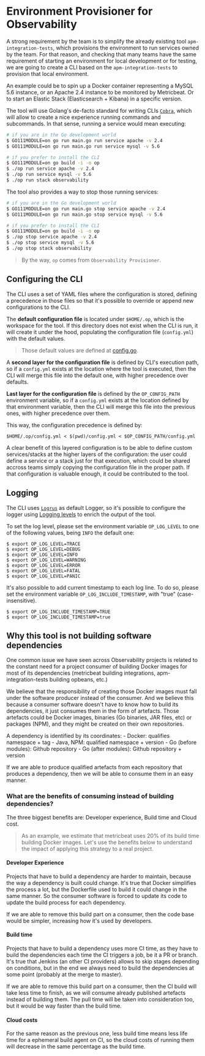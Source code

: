 # Environment Provisioner for Observability

A strong requirement by the team is to simplify the already existing tool `apm-integration-tests`, which provisions the environment to run services owned by the team. For that reason, and checking that many teams have the same requirement of starting an environment for local development or for testing, we are going to create a CLI based on the `apm-integration-tests` to provision that local environment.

An example could be to spin up a Docker container representing a MySQL 5.6 instance, or an Apache 2.4 instance to be monitored by Metricbeat. Or to start an Elastic Stack (Elasticsearch + Kibana) in a specific version.

The tool will use Golang's de-facto standard for writing CLIs [`Cobra`](https://github.com/spf13/cobra), which will allow to create a nice experience running commands and subcommands. In that sense, running a service would mean executing:

```sh
# if you are in the Go development world
$ GO111MODULE=on go run main.go run service apache -v 2.4
$ GO111MODULE=on go run main.go run service mysql -v 5.6

# if you prefer to install the CLI
$ GO111MODULE=on go build -i -o op
$ ./op run service apache -v 2.4
$ ./op run service mysql -v 5.6
$ ./op run stack observability
```

The tool also provides a way to stop those running services:
```sh
# if you are in the Go development world
$ GO111MODULE=on go run main.go stop service apache -v 2.4
$ GO111MODULE=on go run main.go stop service mysql -v 5.6

# if you prefer to install the CLI
$ GO111MODULE=on go build -i -o op
$ ./op stop service apache -v 2.4
$ ./op stop service mysql -v 5.6
$ ./op stop stack observability
```

>By the way, `op` comes from `Observability Provisioner`.

## Configuring the CLI
The CLI uses a set of YAML files where the configuration is stored, defining a precedence in those files so that it's possible to override or append new configurations to the CLI.

The **default configuration file** is located under `$HOME/.op`, which is the workspace for the tool. If this directory does not exist when the CLI is run, it will create it under the hood, populating the configuration file (`config.yml`) with the default values.

>Those default values are defined at [config.go](./config/config.go).

A **second layer for the configuration file** is defined by CLI's execution path, so if a `config.yml` exists at the location where the tool is executed, then the CLI will merge this file into the default one, with higher precedence over defaults.

**Last layer for the configuration file** is defined by the `OP_CONFIG_PATH` environment variable, so if a `config.yml` exists at the location defined by that environment variable, then the CLI will merge this file into the previous ones, with higher precedence over them.

This way, the configuration precedence is defined by:

`$HOME/.op/config.yml < $(pwd)/config.yml < $OP_CONFIG_PATH/config.yml`

A clear benefit of this layered configuration is to be able to define custom services/stacks at the higher layers of the configuration: the user could define a service or a stack just for that execution, which could be shared accross teams simply copying the configuration file in the proper path. If that configuration is valuable enough, it could be contributed to the tool.

## Logging
The CLI uses [`Logrus`](https://github.com/sirupsen/logrus) as default Logger, so it's possible to configure the logger using [Logging levels](https://github.com/sirupsen/logrus#level-logging) to enrich the output of the tool.

To set the log level, please set the environment variable `OP_LOG_LEVEL` to one of the following values, being `INFO` the default one:

```
$ export OP_LOG_LEVEL=TRACE
$ export OP_LOG_LEVEL=DEBUG
$ export OP_LOG_LEVEL=INFO
$ export OP_LOG_LEVEL=WARNING
$ export OP_LOG_LEVEL=ERROR
$ export OP_LOG_LEVEL=FATAL
$ export OP_LOG_LEVEL=PANIC
```

It's also possible to add current timestamp to each log line. To do so, please set the environment variable `OP_LOG_INCLUDE_TIMESTAMP`, with "true" (case-insensitive).

```
$ export OP_LOG_INCLUDE_TIMESTAMP=TRUE
$ export OP_LOG_INCLUDE_TIMESTAMP=true
```

## Why this tool is not building software dependencies

One common issue we have seen across Observability projects is related to the constant need for a project consumer of building Docker images for most of its dependencies (metricbeat building integrations, apm-integration-tests building opbeans, etc.)

We believe that the responsibility of creating those Docker images must fall under the software producer instead of the consumer. And we believe this because a consumer software doesn't have to know how to build its dependencies, it just consumes them in the form of artefacts. Those artefacts could be Docker images, binaries (Go binaries, JAR files, etc) or packages (NPM), and they might be created on their own repositories.

A dependency is identified by its coordinates:
    - Docker: qualifies namespace + tag
    - Java, NPM: qualified namespace + version
    - Go (before modules): Github repository
    - Go (after modules): Github repository + version

If we are able to produce qualified artefacts from each repository that produces a dependency, then we will be able to consume them in an easy manner.

### What are the benefits of consuming instead of building dependencies?

The three biggest benefits are: Developer experience, Build time and Cloud cost.

> As an example, we estimate that metricbeat uses 20% of its build time building Docker images. Let's use the benefits below to understand the impact of applying this strategy to a real project.

#### Developer Experience
Projects that have to build a dependency are harder to maintain, because the way a dependency is built could change. It's true that Docker simplifies the process a lot, but the Dockerfile used to build it could change in the same manner. So the consumer software is forced to update its code to update the build process for each dependency.

If we are able to remove this build part on a consumer, then the code base would be simpler, increasing how it's used by developers.

#### Build time
Projects that have to build a dependency uses more CI time, as they have to build the dependencies each time the CI triggers a job, be it a PR or branch. It's true that Jenkins (an other CI providers) allows to skip stages depending on conditions, but in the end we always need to build the dependencies at some point (probably at the merge to master).

If we are able to remove this build part on a consumer, then the CI build will take less time to finish, as we will consume already published artefacts instead of building them. The pull time will be taken into consideration too, but it would be way faster than the build time.

#### Cloud costs
For the same reason as the previous one, less build time means less life time for a ephemeral build agent on CI, so the cloud costs of running them will decrease in the same percentage as the build time.